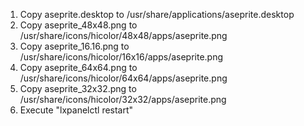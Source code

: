 1. Copy aseprite.desktop to /usr/share/applications/aseprite.desktop
2. Copy aseprite_48x48.png to /usr/share/icons/hicolor/48x48/apps/aseprite.png 
3. Copy aseprite_16.16.png to /usr/share/icons/hicolor/16x16/apps/aseprite.png 
4. Copy aseprite_64x64.png to /usr/share/icons/hicolor/64x64/apps/aseprite.png 
5. Copy aseprite_32x32.png to /usr/share/icons/hicolor/32x32/apps/aseprite.png 
6. Execute "lxpanelctl restart"
